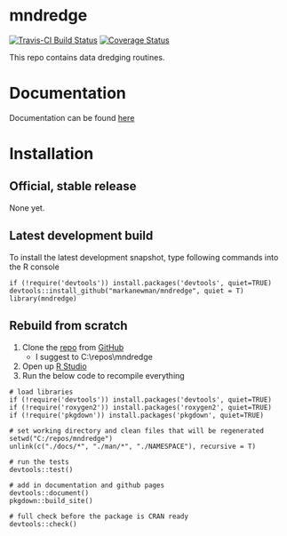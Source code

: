 # mndredge

[![Travis-CI Build Status](https://travis-ci.org/markanewman/mndredge.svg?branch=master)](https://travis-ci.org/markanewman/mndredge)
[![Coverage Status](https://codecov.io/github/markanewman/mndredge/coverage.svg?branch=master)](https://codecov.io/github/markanewman/mndredge?branch=master)

This repo contains data dredging routines.


# Documentation

Documentation can be found [here][docs]

# Installation

## Official, stable release

None yet.

## Latest development build

To install the latest development snapshot, type following commands into the R console

```{r}
if (!require('devtools')) install.packages('devtools', quiet=TRUE)
devtools::install_github("markanewman/mndredge", quiet = T)
library(mndredge)
```

## Rebuild from scratch

1. Clone the [repo][repo] from [GitHub][github]
    * I suggest to C:\repos\mndredge
2. Open up [R Studio][rstudio]
3. Run the below code to recompile everything

```{r}
# load libraries
if (!require('devtools')) install.packages('devtools', quiet=TRUE)
if (!require('roxygen2')) install.packages('roxygen2', quiet=TRUE)
if (!require('pkgdown')) install.packages('pkgdown', quiet=TRUE)

# set working directory and clean files that will be regenerated
setwd("C:/repos/mndredge")
unlink(c("./docs/*", "./man/*", "./NAMESPACE"), recursive = T)

# run the tests
devtools::test()

# add in documentation and github pages
devtools::document()
pkgdown::build_site()

# full check before the package is CRAN ready
devtools::check()
```

[docs]: https://markanewman.github.io/mndredge
[github]:https://github.com
[repo]: https://github.com/markanewman/mndredge
[rstudio]: https://www.rstudio.com/